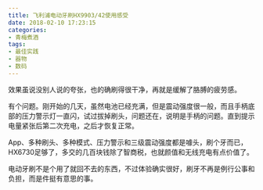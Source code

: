 ```yaml
---
title: 飞利浦电动牙刷HX9903/42使用感受
date: 2018-02-10 17:23:15
categories:
- 青梅煮酒
tags:
- 最佳实践
- 器物
- 数码
---
```

效果虽说没别人说的夸张，也的确刷得很干净，再就是缓解了胳膊的疲劳感。

有个问题。刚开始的几天，虽然电池已经充满，但是震动强度很一般，而且手柄底部的压力警示灯一直闪，试过拔掉刷头，问题还在，说明是手柄的问题。直到提示电量紧张后第二次充电，之后才恢复正常。

App、多种刷头、多种模式、压力警示和三级震动强度都是噱头，刷个牙而已，HX6730足够了，多交的几百块钱除了智商税，也就颜值和无线充电有点价值了。

电动牙刷不是个用了就回不去的东西，不过体验确实很好，刷牙不再是例行公事和负担，而是件挺有意思的事。

